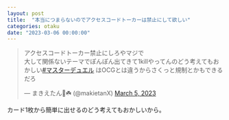 ```yaml
---
layout: post
title:  "本当につまらないのでアクセスコードトーカーは禁止にして欲しい"
categories: otaku
date: "2023-03-06 00:00:00"
---
```


<blockquote class="twitter-tweet tw-align-center"><p lang="ja" dir="ltr">アクセスコードトーカー禁止にしろやマジで<br>大して関係ないテーマでぽんぽん出てきて1killやってんのどう考えてもおかしい<a href="https://twitter.com/hashtag/%E3%83%9E%E3%82%B9%E3%82%BF%E3%83%BC%E3%83%87%E3%83%A5%E3%82%A8%E3%83%AB?src=hash&amp;ref_src=twsrc%5Etfw">#マスターデュエル</a> はOCGとは違うからさくっと規制とかもできるだろ</p>&mdash; まきえたん🥦☘️ (@makietanX) <a href="https://twitter.com/makietanX/status/1632361351363411968?ref_src=twsrc%5Etfw">March 5, 2023</a></blockquote> <script async src="https://platform.twitter.com/widgets.js" charset="utf-8"></script>

カード1枚から簡単に出せるのどう考えてもおかしいから。
